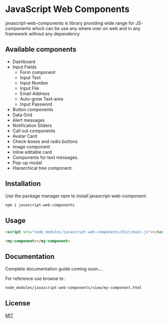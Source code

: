 # JavaScript Web Components

javascript-web-components is library providing wide range for JS-components which can be use any where over on web and in any framework without any dependency

## Available components

* Dashboard
* Input Fields
    * Form component
    * Input Text
    * Input Number
    * Input File
    * Email Address
    * Auto-grow Text-area
    * Input Password
* Button components
* Data Grid
* Alert messages
* Notification Sliders
* Call out components
* Avatar Card
* Check-boxes and radio buttons
* image component
* inline editable card
* Components for text messages.
* Pop-up modal
* Hierarchical tree component.

## Installation

Use the package manager npm to install javascript-web-component.

```bash
npm i javascript-web-components
```

## Usage

```html
<script src="node_modules/javascript-web-components/dist/main.js"></script>

<my-component></my-component>
```
## Documentation

Complete documentation guide coming soon....

For reference use browse to :

```html
node_modules/javascript-web-components/view/my-component.html
```

## License
[MIT](https://choosealicense.com/licenses/mit/)